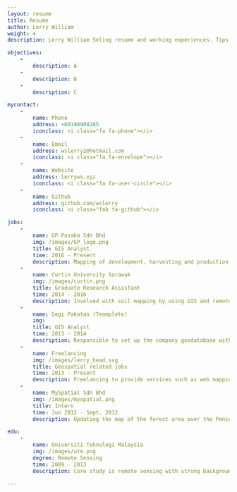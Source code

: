 ```yaml
---
layout: resume
title: Resume
author: Lerry William
weight: 4
description: Lerry William Seling resume and working experiences. Tips for geospatial stuff such as Geoinformation, Remote Sensing, Geomatics, and a bit of spatial programming (mostly python and R). I write this website for fun. Website focus on GIS , Remote Sensing, Geomatics and Cartography mostly in the state of Sarawak Malaysia. I would love to share my passion in geospatial and happy to help any organization or individual with their mapping projects.

objectives:
    -
        description: A
    -
        description: B
    -
        description: C

mycontact:
    -
        name: Phone
        address: +60198908285
        iconclass: <i class="fa fa-phone"></i>
    -
        name: Email
        address: wslerry2@hotmail.com
        iconclass: <i class="fa fa-envelope"></i>        
    -
        name: Website
        address: lerryws.xyz
        iconclass: <i class="fa fa-user-circle"></i>
    -
        name: Github
        address: github.com/wslerry
        iconclass: <i class="fab fa-github"></i>

jobs:
    -
        name: GP Pusaka Sdn Bhd
        img: /images/GP_logo.png
        title: GIS Analyst
        time: 2016 - Present
        description: Mapping of development, harvesting and production of the planted forest. Applying remote sensing as an add-on tools for forestry mapping. Responsible to develop application of photogrammetry such as add-on of flight planner, weeding inspection, land use & land cover and damage assessment. Developing models for tree volume estimation within GIS system by using photogrammetric data. Most of my work done in QGIS, R, Python and Manifold. Setup RTK GNSS station for UAV mapping using EMLID RS.
    -
        name: Curtin University Sarawak
        img: /images/curtin.png
        title: Graduate Research Assistant
        time: 2014 - 2016
        description: Involved with soil mapping by using GIS and remote sensing data in Baram, Sarawak. Responsible to gather and acquire data, manage and updated geodatabase for mapping project. Responsible for satellite image processing and analysis besides writing and updating project report. My task required me to use IDRISI, ArcGIS, and Python for spatial modeling, processing and analysis. Assist and training others to use ArcGIS software.
    -
        name: Segi Pakatan (Teamplete)
        img:
        title: GIS Analyst
        time: 2013 - 2014
        description: Responsible to set up the company geodatabase within ArcGIS environment. I was responsible to manage a surveying team to conduct GPS data collection and GIS mapping. Improving GIS and Remote Sensing procedure on new methods (eg. tree counting, features extraction, image processing, automatic features detection) for mapping. I also assigned land program activities with public/private land owners as well as public law enforcement agencies about the land issues/land acquisition.
    -
        name: Freelancing
        img: /images/lerry_head.svg
        title: Geospatial related jobs
        time: 2013 - Present
        description: Freelancing to provide services such as web mapping, GIS and remote sensing analyis, cartography, and land surveying for individuals and private companies.
    -
        name: MySpatial Sdn Bhd
        img: /images/myspatial.png
        title: Intern
        time: Jun 2012 - Sept. 2012
        description: Updating the map of the forest area over the Peninsular Malaysia (Using satellite remote sensing data and GIS).

edu:
    -
        name: Universiti Teknologi Malaysia
        img: /images/utm.png
        degree: Remote Sensing
        time: 2009 - 2013
        description: Core study is remote sensing with strong background in GIS, land surveying and cartography.

---
```

